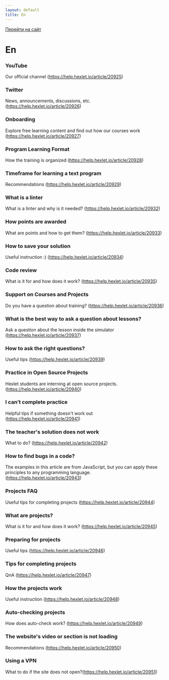 ```yaml
---
layout: default
title: En
---
```


[Перейти на сайт](https://ru.hexlet.io)

# En

### YouTube

Our official channel (https://help.hexlet.io/article/20925)

### Twitter

News, announcements, discussions, etc. (https://help.hexlet.io/article/20926)

### Onboarding

Explore free learning content and find out how our courses work (https://help.hexlet.io/article/20927)

### Program Learning Format

How the training is organized (https://help.hexlet.io/article/20928)

### Timeframe for learning a text program

Recommendations (https://help.hexlet.io/article/20929)

### What is a linter

What is a linter and why is it needed? (https://help.hexlet.io/article/20932)

### How points are awarded

What are points and how to get them? (https://help.hexlet.io/article/20933)

### How to save your solution

Useful instruction :) (https://help.hexlet.io/article/20934)

### Code review

What is it for and how does it work? (https://help.hexlet.io/article/20935)

### Support on Courses and Projects

Do you have a question about training? (https://help.hexlet.io/article/20936)

### What is the best way to ask a question about lessons?

Ask a question about the lesson inside the simulator (https://help.hexlet.io/article/20937)

### How to ask the right questions?

Useful tips (https://help.hexlet.io/article/20939)

### Practice in Open Source Projects

Hexlet students are interning at open source projects. (https://help.hexlet.io/article/20940)

### I can’t complete practice

Helpful tips if something doesn't work out (https://help.hexlet.io/article/20941)

### The teacher's solution does not work

What to do? (https://help.hexlet.io/article/20942)

### How to find bugs in a code?

The examples in this article are from JavaScript, but you can apply these principles to any programming language. (https://help.hexlet.io/article/20943)

### Projects FAQ

Useful tips for completing projects (https://help.hexlet.io/article/20944)

### What are projects?

What is it for and how does it work? (https://help.hexlet.io/article/20945)

### Preparing for projects

Useful tips (https://help.hexlet.io/article/20946)

### Tips for completing projects

QnA (https://help.hexlet.io/article/20947)

### How the projects work

Useful instruction (https://help.hexlet.io/article/20948)

### Auto-checking projects

How does auto-check work? (https://help.hexlet.io/article/20949)

### The website's video or section is not loading

Recommendations (https://help.hexlet.io/article/20950)

### Using a VPN

What to do if the site does not open?(https://help.hexlet.io/article/20951)
